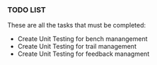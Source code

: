 ### TODO LIST

These are all the tasks that must be completed:
- Create Unit Testing for bench manangement
- Create Unit Testing for trail management
- Create Unit Testing for feedback managment
